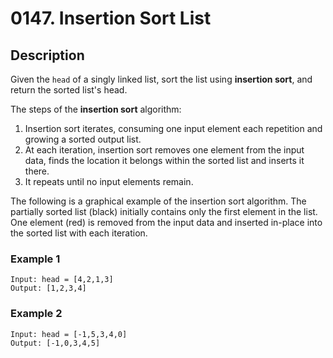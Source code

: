 # 0147. Insertion Sort List

## Description
Given the `head` of a singly linked list, sort the list using **insertion sort**, and return the sorted list's head.

The steps of the **insertion sort** algorithm:

1. Insertion sort iterates, consuming one input element each repetition and growing a sorted output list.
2. At each iteration, insertion sort removes one element from the input data, finds the location it belongs within the sorted list and inserts it there.
3. It repeats until no input elements remain.

The following is a graphical example of the insertion sort algorithm. The partially sorted list (black) initially contains only the first element in the list. One element (red) is removed from the input data and inserted in-place into the sorted list with each iteration.

### Example 1

```
Input: head = [4,2,1,3]
Output: [1,2,3,4]
```

### Example 2
```
Input: head = [-1,5,3,4,0]
Output: [-1,0,3,4,5]
```

